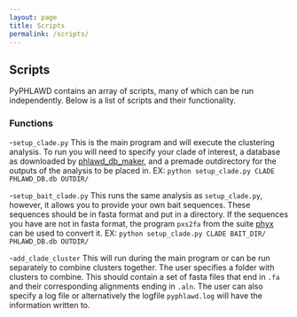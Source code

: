 ```yaml
---
layout: page
title: Scripts
permalink: /scripts/
---
```


## Scripts
PyPHLAWD contains an array of scripts, many of which can be run independently. Below is a list of scripts and their functionality.

### Functions

-`setup_clade.py` This is the main program and will execute the clustering analysis. To run you will need to specify your clade of
interest, a database as downloaded by [phlawd_db_maker](https://github.com/blackrim/phlawd_db_maker), and a premade outdirectory
for the outputs of the analysis to be placed in. 
EX: `python setup_clade.py CLADE PHLAWD_DB.db OUTDIR/`

-`setup_bait_clade.py` This runs the same analysis as `setup_clade.py`, however, it allows you to provide your own bait sequences.
These sequences should be in fasta format and put in a directory. If the sequences you have are not in fasta format, the program
`pxs2fa` from the suite [phyx](https://github.com/FePhyFoFum/phyx) can be used to convert it.
EX: `python setup_clade.py CLADE BAIT_DIR/ PHLAWD_DB.db OUTDIR/`

-`add_clade_cluster` This will run during the main program or can be run separately to combine clusters together. The user specifies
a folder with clusters to combine. This should contain a set of fasta files that end in `.fa` and their corresponding alignments ending
in `.aln`. The user can also specify a log file or alternatively the logfile `pyphlawd.log` will have the information written to. 
